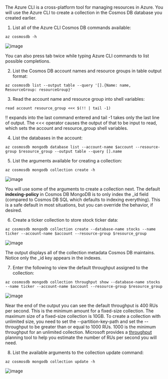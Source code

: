 The Azure CLI is a cross-platform tool for managing resources in Azure. You will use the Azure CLI to create a collection in the Cosmos DB database you created earlier.

1. List all of the Azure CLI Cosmos DB commands available:

`az cosmosdb -h`

![image](https://user-images.githubusercontent.com/12064832/189543361-79e038bf-4adb-45e4-80d6-a073244bb18c.png)

You can also press tab twice while typing Azure CLI commands to list possible completions.

2. List the Cosmos DB account names and resource groups in table output format:

`az cosmosdb list --output table --query '[].{Name: name, ResourceGroup: resourceGroup}'`

3. Read the account name and resource group into shell variables:

`read account resource_group <<< $(!! | tail -1)`

!! expands into the last command entered and tail -1 takes only the last line of output. The <<< operator causes the output of that to be input to read, which sets the account and resource_group shell variables.

4. List the databases in the account:

```
az cosmosdb mongodb database list --account-name $account --resource-group $resource_group --output table --query [].name
```

5. List the arguments available for creating a collection:

```
az cosmosdb mongodb collection create -h
```

![image](https://user-images.githubusercontent.com/12064832/189543488-b39b9b3f-29c9-4631-a760-be98d7438e98.png)

You will use some of the arguments to create a collection next. 
The default **indexing-policy** in Cosmos DB MongoDB is to only index the _id field (compared to Cosmos DB SQL which defaults to indexing everything). This is a safe default in most situations, but you can override the behavior, if desired.

6. Create a ticker collection to store stock ticker data:

```
az cosmosdb mongodb collection create --database-name stocks --name ticker --account-name $account --resource-group $resource_group
```

![image](https://user-images.githubusercontent.com/12064832/189543522-705e4c1f-5ceb-4b3c-980b-d18622f6bdaf.png)

The output displays all of the collection metadata Cosmos DB maintains. Notice only the _id key appears in the indexes.

7. Enter the following to view the default throughput assigned to the collection:

```
az cosmosdb mongodb collection throughput show --database-name stocks --name ticker --account-name $account --resource-group $resource_group
```

![image](https://user-images.githubusercontent.com/12064832/189543998-b5dfa375-af47-444d-a889-594436ad8b21.png)

Near the end of the output you can see the default throughput is 400 RUs per second. This is the minimum amount for a fixed-size collection. The maximum size of a fixed-size collection is 10GB. To create a collection with unlimited size, you need to set the --partition-key-path and set the --throughput to be greater than or equal to 1000 RUs. 1000 is the minimum throughput for an unlimited collection. Microsoft provides a [throughput](https://azure.microsoft.com/en-us/products/cosmos-db/) planning tool to help you estimate the number of RUs per second you will need.

8. List the available arguments to the collection update command:

`az cosmosdb mongodb collection update -h`

![image](https://user-images.githubusercontent.com/12064832/189544059-21297238-a63c-4b43-aa30-41c8f5198ac6.png)

